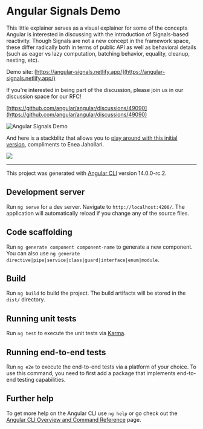 # Angular Signals Demo

This little explainer serves as a visual explainer for some of the concepts Angular is interested in discussing with the introduction of Signals-based reactivity. Though Signals are not a new concept in the framework space, these differ radically both in terms of public API as well as behavioral details (such as eager vs lazy computation, batching behavior, equality, cleanup, nesting, etc).

Demo site: [https://angular-signals.netlify.app/](https://angular-signals.netlify.app/)

If you're interested in being part of the discussion, please join us in our discussion space for our RFC!

[https://github.com/angular/angular/discussions/49090](https://github.com/angular/angular/discussions/49090)

![Angular Signals Demo](https://i.ibb.co/tKfJ7WK/signals-og.jpg)

And here is a stackblitz that allows you to [play around with this initial version](https://stackblitz.com/edit/angular-ednkcj?file=src%2Fmain.ts), compliments to Enea Jahollari.

<a href="https://www.netlify.com">
  <img src="https://www.netlify.com/img/global/badges/netlify-color-accent.svg"/>
</a>

---

This project was generated with [Angular CLI](https://github.com/angular/angular-cli) version 14.0.0-rc.2.

## Development server

Run `ng serve` for a dev server. Navigate to `http://localhost:4200/`. The application will automatically reload if you change any of the source files.

## Code scaffolding

Run `ng generate component component-name` to generate a new component. You can also use `ng generate directive|pipe|service|class|guard|interface|enum|module`.

## Build

Run `ng build` to build the project. The build artifacts will be stored in the `dist/` directory.

## Running unit tests

Run `ng test` to execute the unit tests via [Karma](https://karma-runner.github.io).

## Running end-to-end tests

Run `ng e2e` to execute the end-to-end tests via a platform of your choice. To use this command, you need to first add a package that implements end-to-end testing capabilities.

## Further help

To get more help on the Angular CLI use `ng help` or go check out the [Angular CLI Overview and Command Reference](https://angular.io/cli) page.
